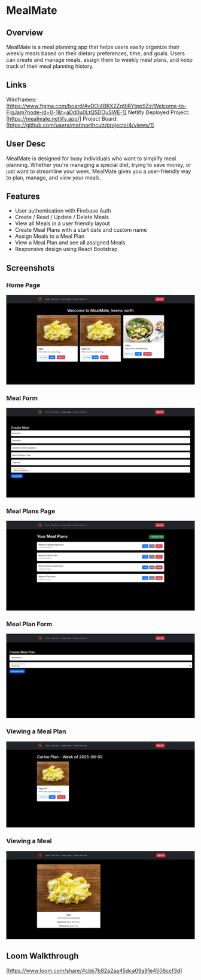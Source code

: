 # MealMate 

## Overview

MealMate is a meal planning app that helps users easily organize their weekly meals based on their dietary preferences, time, and goals. Users can create and manage meals, assign them to weekly meal plans, and keep track of their meal planning history.

## Links

Wireframes: [https://www.figma.com/board/AvDOI4BRX2Zq9iRYtpp9Zz/Welcome-to-FigJam?node-id=0-1&t=aDd0u0LtQ5DOuSWE-1]
Netlify Deployed Project: [https://mealmate.netlify.app/]
Project Board: [https://github.com/users/mattnorthcutt/projects/4/views/1]

## User Desc

MealMate is designed for busy individuals who want to simplify meal planning. Whether you're managing a special diet, trying to save money, or just want to streamline your week, MealMate gives you a user-friendly way to plan, manage, and view your meals.

## Features

- User authentication with Firebase Auth
- Create / Read / Update / Delete Meals
- View all Meals in a user friendly layout
- Create Meal Plans with a start date and custom name
- Assign Meals to a Meal Plan
- View a Meal Plan and see all assigned Meals
- Responsive design using React Bootstrap

## Screenshots

### Home Page

![Meals Page](./screenshots/home-page.png)

### Meal Form

![Meals Form](./screenshots/meal-form.png)

### Meal Plans Page

![Meal Plans Page](./screenshots/mealPlan-page.png)

### Meal Plan Form

![Meal Plan Form](./screenshots/mealPlan-form.png)

### Viewing a Meal Plan

![Viewing a Meal Plan](./screenshots/mealPlan-view.png)

### Viewing a Meal

![Viewing a Meal](./screenshots/meal-view.png)

## Loom Walkthrough
[https://www.loom.com/share/4cbb7b82a2aa45dca09a91e4506ccf3d]

